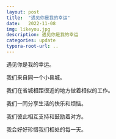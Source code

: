 ```yaml
---
layout: post
title:  "遇见你是我的幸运"
date:   2022-11-08
img: likeyou.jpg
description: 遇见你是我的幸运
categories: update
typora-root-url: ..
---
```

遇见你是我的幸运。

我们来自同一个小县城。

我们在省城相距很近的地方做着相似的工作。

我们一同分享生活的快乐和烦恼。

我们彼此相互支持和鼓励着对方。

我会好好珍惜我们相处的每一天。

